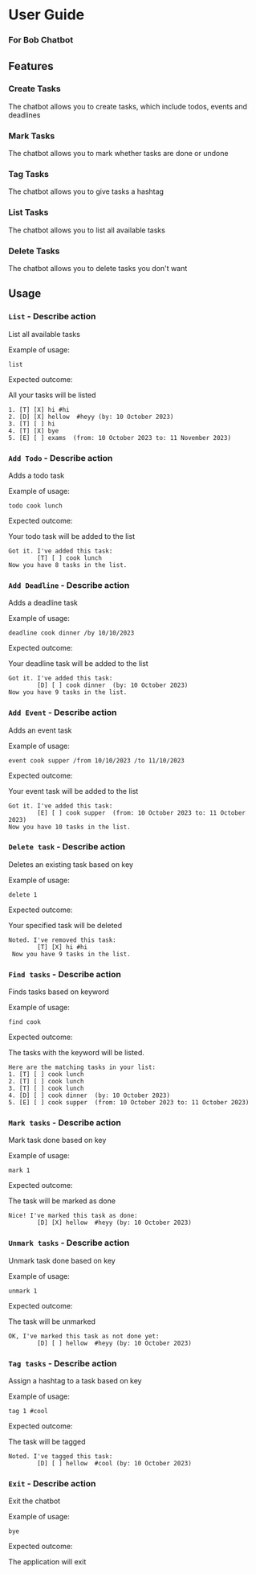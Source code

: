 # User Guide
###  For Bob Chatbot

## Features 

### Create Tasks

The chatbot allows you to create tasks, which include todos,
events and deadlines

### Mark Tasks

The chatbot allows you to mark whether tasks are done or undone 

### Tag Tasks

The chatbot allows you to give tasks a hashtag

### List Tasks

The chatbot allows you to list all available tasks

### Delete Tasks

The chatbot allows you to delete tasks you don't want

## Usage

### `List` - Describe action

List all available tasks

Example of usage: 

`list`

Expected outcome:

All your tasks will be listed

```
1. [T] [X] hi #hi
2. [D] [X] hellow  #heyy (by: 10 October 2023)
3. [T] [ ] hi
4. [T] [X] bye
5. [E] [ ] exams  (from: 10 October 2023 to: 11 November 2023)

```

### `Add Todo` - Describe action

Adds a todo task

Example of usage:

`todo cook lunch`

Expected outcome:

Your todo task will be added to the list

```
Got it. I've added this task:
        [T] [ ] cook lunch
Now you have 8 tasks in the list.

```

### `Add Deadline` - Describe action

Adds a deadline task

Example of usage:

`deadline cook dinner /by 10/10/2023`

Expected outcome:

Your deadline task will be added to the list

```
Got it. I've added this task:
        [D] [ ] cook dinner  (by: 10 October 2023)
Now you have 9 tasks in the list.

```

### `Add Event` - Describe action

Adds an event task

Example of usage:

`event cook supper /from 10/10/2023 /to 11/10/2023`

Expected outcome:

Your event task will be added to the list

```
Got it. I've added this task:
        [E] [ ] cook supper  (from: 10 October 2023 to: 11 October 2023)
Now you have 10 tasks in the list.

```

### `Delete task` - Describe action

Deletes an existing task based on key

Example of usage:

`delete 1`

Expected outcome:

Your specified task will be deleted

```
Noted. I've removed this task:
        [T] [X] hi #hi
 Now you have 9 tasks in the list.

```

### `Find tasks` - Describe action

Finds tasks based on keyword

Example of usage:

`find cook`

Expected outcome:

The tasks with the keyword will be listed.

```
Here are the matching tasks in your list:
1. [T] [ ] cook lunch
2. [T] [ ] cook lunch
3. [T] [ ] cook lunch
4. [D] [ ] cook dinner  (by: 10 October 2023)
5. [E] [ ] cook supper  (from: 10 October 2023 to: 11 October 2023)
```

### `Mark tasks` - Describe action

Mark task done based on key

Example of usage:

`mark 1`

Expected outcome:

The task will be marked as done

```
Nice! I've marked this task as done:
        [D] [X] hellow  #heyy (by: 10 October 2023)
```

### `Unmark tasks` - Describe action

Unmark task done based on key

Example of usage:

`unmark 1`

Expected outcome:

The task will be unmarked

```
OK, I've marked this task as not done yet:
        [D] [ ] hellow  #heyy (by: 10 October 2023)
```

### `Tag tasks` - Describe action

Assign a hashtag to a task based on key

Example of usage:

`tag 1 #cool`

Expected outcome:

The task will be tagged

```
Noted. I've tagged this task:
        [D] [ ] hellow  #cool (by: 10 October 2023)
```

### `Exit` - Describe action

Exit the chatbot

Example of usage:

`bye`

Expected outcome:

The application will exit
